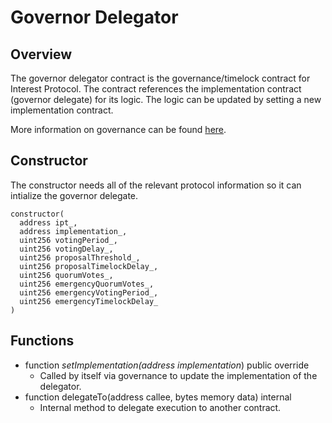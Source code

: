 # Governor Delegator

## Overview
The governor delegator contract is the governance/timelock contract for Interest Protocol. The contract references the implementation contract (governor delegate) for its logic. The logic can be updated by setting a new implementation contract. 

More information on governance can be found [here](../../../concepts/Governance/Overview).


## Constructor 
The constructor needs all of the relevant protocol information so it can intialize the governor delegate.
  ```
constructor(
    address ipt_,
    address implementation_,
    uint256 votingPeriod_,
    uint256 votingDelay_,
    uint256 proposalThreshold_,
    uint256 proposalTimelockDelay_,
    uint256 quorumVotes_,
    uint256 emergencyQuorumVotes_,
    uint256 emergencyVotingPeriod_,
    uint256 emergencyTimelockDelay_
  )
```

## Functions

* function _setImplementation(address implementation_) public override
    * Called by itself via governance to update the implementation of the delegator. 
* function delegateTo(address callee, bytes memory data) internal
    * Internal method to delegate execution to another contract.

